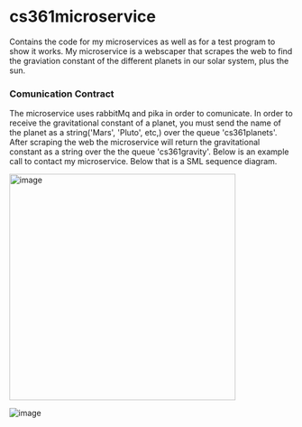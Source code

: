 # cs361microservice
Contains the code for my microservices as well as for a test program to show it works.
My microservice is a webscaper that scrapes the web to find the graviation constant of the different planets in our solar system, plus the sun. 

### Comunication Contract
The microservice uses rabbitMq and pika in order to comunicate. In order to receive the gravitational constant of a planet, you must send the name of the planet as a string('Mars', 
'Pluto', etc,) over the queue 'cs361planets'. After scraping the web the microservice will return the gravitational constant as a string over the the queue 'cs361gravity'. Below is an example call to contact my microservice. Below that is a SML sequence diagram.

<img width="401" alt="image" src="https://user-images.githubusercontent.com/91440373/199132489-345fde7a-0196-46a7-821b-38cb9c30cbba.png">

![image](https://user-images.githubusercontent.com/91440373/199131584-12f1ee9f-e50e-42eb-8caf-7bc7f6dff0d1.png)


